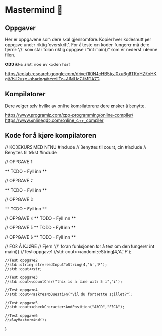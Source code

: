 # Mastermind 🧠

## Oppgaver
Her er oppgavene som dere skal gjennomføre. Kopier hver kodesnutt per oppgave under riktig 'overskrift'. 
For å teste om koden fungerer må dere fjerne '//' som står foran riktig oppgave i "int main()" som er nederst i denne filen. 

<b> OBS </b> ikke slett noe av koden her! 

https://colab.research.google.com/drive/1l0N4cHB5teJ0xu6gRTKqHZKoHKgiVblJ?usp=sharing#scrollTo=4lMUcZJMDA7G

## Kompilatorer 
Dere velger selv hvilke av online kompilatorene dere ønsker å benytte. 

https://www.programiz.com/cpp-programming/online-compiler/   
https://www.onlinegdb.com/online_c++_compiler

## Kode for å kjøre kompilatoren

// KODEKURS MED NTNU
#include <iostream>     // Benyttes til count, cin
#include <string>       // Benyttes til tekst
#include <local>

// OPPGAVE 1

** TODO - Fyll inn **

// OPPGAVE 2

** TODO - Fyll inn **

// OPPGAVE 3

** TODO - Fyll inn **
    
// OPPGAVE 4
** TODO - Fyll inn **
    
// OPPGAVE 5
** TODO - Fyll inn **
    
// OPPGAVE 6 
** TODO - Fyll inn **
    
    
// FOR Å KJØRE
// Fjern '//' foran funksjonen for å test om den fungerer
int main(){
    //Test oppgave1
    //std::cout<<randomizeString(4,'A','F');

    //Test oppgave2
    //std::string str=readInputToString(4,'A','F');
    //std::cout<<str;

    //Test oppgave3
    //std::cout<<countChar("this is a line with 5 i",'i');

    //Test oppgave4
    //std::cout<<askYesNoQuestion("Vil du fortsette spillet?");

    //Test oppgave5
    //std::cout<<checkCharactersAndPosition("ABCD","FECA");

    //Test oppgave6
    //playMastermind();

}
